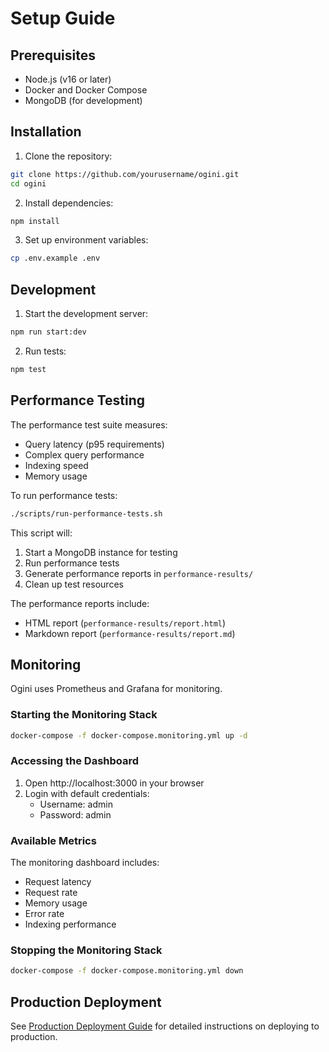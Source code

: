 # Setup Guide

## Prerequisites

- Node.js (v16 or later)
- Docker and Docker Compose
- MongoDB (for development)

## Installation

1. Clone the repository:
```bash
git clone https://github.com/yourusername/ogini.git
cd ogini
```

2. Install dependencies:
```bash
npm install
```

3. Set up environment variables:
```bash
cp .env.example .env
```

## Development

1. Start the development server:
```bash
npm run start:dev
```

2. Run tests:
```bash
npm test
```

## Performance Testing

The performance test suite measures:
- Query latency (p95 requirements)
- Complex query performance
- Indexing speed
- Memory usage

To run performance tests:

```bash
./scripts/run-performance-tests.sh
```

This script will:
1. Start a MongoDB instance for testing
2. Run performance tests
3. Generate performance reports in `performance-results/`
4. Clean up test resources

The performance reports include:
- HTML report (`performance-results/report.html`)
- Markdown report (`performance-results/report.md`)

## Monitoring

Ogini uses Prometheus and Grafana for monitoring.

### Starting the Monitoring Stack

```bash
docker-compose -f docker-compose.monitoring.yml up -d
```

### Accessing the Dashboard

1. Open http://localhost:3000 in your browser
2. Login with default credentials:
   - Username: admin
   - Password: admin

### Available Metrics

The monitoring dashboard includes:
- Request latency
- Request rate
- Memory usage
- Error rate
- Indexing performance

### Stopping the Monitoring Stack

```bash
docker-compose -f docker-compose.monitoring.yml down
```

## Production Deployment

See [Production Deployment Guide](production-deployment.md) for detailed instructions on deploying to production. 